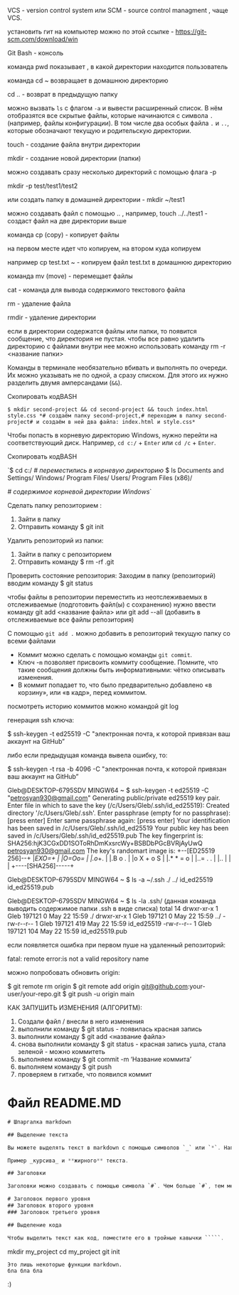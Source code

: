 VCS - version control system  или SCM - source control managment , чаще VCS.

установить гит на компьютер можно по этой ссылке - https://git-scm.com/download/win 

Git Bash - консоль

команда pwd показывает , в какой директории находится пользователь

команда cd ~ возвращает в домашнюю директорию 

cd .. - возврат в предыдущую папку 

можно вызвать `ls` с флагом `-a` и вывести расширенный список. В нём отобразятся все скрытые файлы, которые начинаются с символа `.` (например, файлы конфигурации). В том числе два особых файла `.` и `..`, которые обозначают текущую и родительскую директории.

touch - создание файла внутри директории

mkdir - создание новой директории (папки) 

можно создавать сразу несколько директорий с помощью флага -p

mkdir -p test/test1/test2

или создать папку в домашней директории - mkdir ~/test1 

можно создавать файл с помощью .. , например, touch ../../test1 - создаст файл на две директории выше 

команда cp (copy) - копирует файлы

на первом месте идет что копируем, на втором куда копируем

например cp test.txt ~ - копируем файл test.txt  в домашнюю директорию

команда mv (move) - перемещает файлы

cat - команда для вывода содержимого текстового файла

rm - удаление файла 

rmdir - удаление директории

если в директории содержатся файлы или папки, то появится сообщение, что директория не пустая. чтобы все равно удалить директорию с файлами внутри нее можно использовать команду rm -r <название папки>

Команды в терминале необязательно вбивать и выполнять по очереди. Их можно указывать не по одной, а сразу списком. Для этого их нужно разделить двумя амперсандами (`&&`).

Скопировать кодBASH

`$ mkdir second-project && cd second-project && touch index.html style.css
*# создаём папку second-project,# переходим в папку second-project# и создаём в ней два файла: index.html и style.css*`

Чтобы попасть в корневую директорию Windows, нужно перейти на соответствующий диск. Например, `cd c:/` + `Enter` или `cd /c` + `Enter`.

Скопировать кодBASH

`$ cd c:/ *# переместились в корневую директорию*
$ ls
Documents and Settings/     Windows/
Program Files/              Users/
Program Files (x86)/

*# содержимое корневой директории Windows*`

Сделать папку репозиторием :

1. Зайти в папку 
2. Отправить команду $ git init

Удалить репозиторий из папки:

1. Зайти в папку с репозиторием 
2. Отправить команду $ rm -rf .git

Проверить состояние репозитория:
Заходим в папку (репозиторий) вводим команду $ git status

чтобы файлы в репозитории переместить из неотслеживаемых в отслеживаемые (подготовить файл(ы) с сохранению) нужно ввести команду git add <название файла> или git add --all (добавить в отслеживаемые все файлы репозитория)

С помощью `git add .` можно добавить в репозиторий текущую папку со всеми файлами

- Коммит можно сделать с помощью команды `git commit`.
- Ключ -`m` позволяет присвоить коммиту сообщение. Помните, что такие сообщения должны быть информативными: чётко описывать изменения.
- В коммит попадает то, что было предварительно добавлено «в корзину», или «в кадр», перед коммитом.

посмотреть историю коммитов можно командой git log

генерация ssh ключа:

$ ssh-keygen -t ed25519 -C "электронная почта, к которой привязан ваш аккаунт на GitHub”

либо если предыдущая команда вывела ошибку, то: 

$ ssh-keygen -t rsa -b 4096 -C "электронная почта, к которой привязан ваш аккаунт на GitHub”

Gleb@DESKTOP-6795SDV MINGW64 ~
$ ssh-keygen -t ed25519 -C "[petrosyan930@gmail.com](mailto:petrosyan930@gmail.com)"
Generating public/private ed25519 key pair.
Enter file in which to save the key (/c/Users/Gleb/.ssh/id_ed25519):
Created directory '/c/Users/Gleb/.ssh'.
Enter passphrase (empty for no passphrase): [press enter]
Enter same passphrase again: [press enter]
Your identification has been saved in /c/Users/Gleb/.ssh/id_ed25519
Your public key has been saved in /c/Users/Gleb/.ssh/id_ed25519.pub
The key fingerprint is:
SHA256:hjK3CGxDD1SOToRhDmKxsrcWy+BSBDbPGcBVRjAyUwQ [petrosyan930@gmail.com](mailto:petrosyan930@gmail.com)
The key's randomart image is:
+--[ED25519 256]--+
|*EXO=+           |
|O=Oo=            |
|.o*+.            |
|.B o   .         |
|o X + o S        |
|.* * = o         |
|..= . .          |
|..               |
|                 |
+----[SHA256]-----+

Gleb@DESKTOP-6795SDV MINGW64 ~
$ ls -a ~/.ssh
./  ../  id_ed25519  id_ed25519.pub

Gleb@DESKTOP-6795SDV MINGW64 ~
$ ls -la .ssh/ (данная команда выводить содержимое папки .ssh в виде списка)
total 14
drwxr-xr-x 1 Gleb 197121   0 May 22 15:59 ./
drwxr-xr-x 1 Gleb 197121   0 May 22 15:59 ../
-rw-r--r-- 1 Gleb 197121 419 May 22 15:59 id_ed25519
-rw-r--r-- 1 Gleb 197121 104 May 22 15:59 id_ed25519.pub

если появляется ошибка при первом пуше на удаленный репозиторий:

fatal: remote error:is not a valid repository name

можно попробовать обновить origin:

$ git remote rm origin
$ git remote add origin [git@github.com](mailto:git@github.com):your-user/your-repo.git
$ git push -u origin main

КАК ЗАПУШИТЬ ИЗМЕНЕНИЯ (АЛГОРИТМ):

1. Создали файл / внесли в него изменения 
2. выполнили команду $ git status - появилась красная запись 
3. выполнили команду $ git add <название файла>
4. снова выполнили команду $ git status - красная запись ушла, стала зеленой - можно коммитеть
5. выполняем команду $ git commit -m ‘Название коммита’
6. выполняем команду $ git push 
7. проверяем в гитхабе, что появился коммит

# Файл README.MD

```java
# Шпаргалка markdown

## Выделение текста

Вы можете выделять текст в markdown с помощью символов `_` или `*`. Например:

Пример _курсива_ и **жирного** текста.

## Заголовки

Заголовки можно создавать с помощью символа `#`. Чем больше `#`, тем меньше заголовок. Например:

# Заголовок первого уровня
## Заголовок второго уровня
### Заголовок третьего уровня

## Выделение кода

Чтобы выделить текст как код, поместите его в тройные кавычки `````. 

```
mkdir my_project
cd my_project
git init
```
Это лишь некоторые функции markdown.
бла бла бла 
```


:)